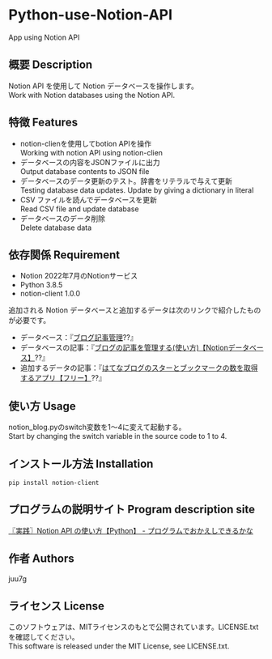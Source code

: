 # Python-use-Notion-API
App using Notion API

## 概要 Description
Notion API を使用して Notion データベースを操作します。  
Work with Notion databases using the Notion API.  

## 特徴 Features

- notion-clienを使用してbotion APIを操作  
	Working with notion API using notion-clien  
- データベースの内容をJSONファイルに出力  
	Output database contents to JSON file  
- データベースのデータ更新のテスト。辞書をリテラルで与えて更新  
	Testing database data updates. Update by giving a dictionary in literal  
- CSV ファイルを読んでデータベースを更新  
	Read CSV file and update database  
- データベースのデータ削除  
	Delete database data  

## 依存関係 Requirement

- Notion 2022年7月のNotionサービス  
- Python 3.8.5  
- notion-client 1.0.0  

追加される Notion データベースと追加するデータは次のリンクで紹介したものが必要です。  

- データベース：『[ブログ記事管理](https://www.notion.so/03bc19abb3594cc5bf1d156615aab943?v=53c6671107e543e0b34c2e04ad09e4f0)??』
- データベースの記事：『[ブログの記事を管理する(使い方)【Notionデータベース】](/entry/notion/blog/usage)??』
- 追加するデータの記事：『[はてなブログのスターとブックマークの数を取得するアプリ【フリー】](get-stars-bm-exe)??』

## 使い方 Usage

notion_blog.pyのswitch変数を1～4に変えて起動する。  
Start by changing the switch variable in the source code to 1 to 4.  

## インストール方法 Installation

	pip install notion-client

## プログラムの説明サイト Program description site

[〖実践〗Notion API の使い方【Python】 - プログラムでおかえしできるかな](https://juu7g.hatenablog.com/entry/Python/blog/notion-api)  



## 作者 Authors
juu7g

## ライセンス License
このソフトウェアは、MITライセンスのもとで公開されています。LICENSE.txtを確認してください。  
This software is released under the MIT License, see LICENSE.txt.

